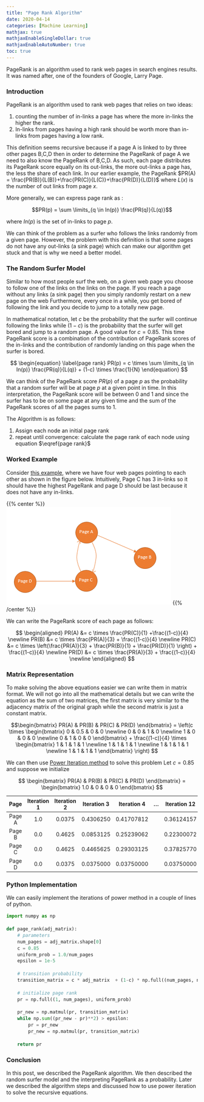 ```yaml
---
title: "Page Rank Algorithm"
date: 2020-04-14
categories: [Machine Learning]
mathjax: true
mathjaxEnableSingleDollar: true
mathjaxEnableAutoNumber: true
toc: true
---
```

PageRank is an algorithm used to rank web pages in search engines results. It was named after, one of the founders of Google, Larry Page.

<!--more-->

### Introduction

PageRank is an algorithm used to rank web pages that relies on two ideas:

1.  counting the number of in-links a page has where the more in-links the higher the rank.  
2.  In-links from pages having a high rank should be worth more than in-links from pages having a low rank.

This definition seems recursive because if a page A is linked to by three other pages B,C,D then in order to determine the PageRank of page A we need to also know the PageRank of B,C,D. As such, each page distributes its PageRank score equally on its out-links, the more out-links a page has, the less the share of each link. In our earlier example, the PageRank $PR(A) = \frac{PR(B)}{L(B)}+\frac{PR(C)}{L(C)}+\frac{PR(D)}{L(D)}$ where $L(x)$ is the number of out links from page $x$. 

More generally, we can express page rank as :
 
$$PR(p) = \sum \limits_{q \in In(p)} \frac{PR(q)}{L(q)}$$
 
where $In(p)$ is the set of in-links to page $p$. 

We can think of the problem as a surfer who follows the links randomly from a given page. However, the problem with this definition is that some pages do not have any out-links (a sink page) which can make our algorithm get stuck and that is why we need a better model.

### The Random Surfer Model

Similar to how most people surf the web, on a given web page you choose to follow one of the links on the links on the page. If you reach a page without any links (a sink page) then you simply randomly restart on a new page on the web Furthermore, every once in a while, you get bored of following the link and you decide to jump to a totally new page.

In mathematical notation, let $c$ be the probability that the surfer will continue following the links while $(1-c)$ is the probability that the surfer will get bored and jump to a random page. A good value for $c = 0.85.$ This time PageRank score is a combination of the contribution of PageRank scores of the in-links and the contribution of randomly landing on this page when the surfer is bored.

$$
\begin{equation}
\label{page rank}
PR(p) = c \times \sum \limits_{q \in In(p)} \frac{PR(q)}{L(q)} + (1-c) \times \frac{1}{N}
\end{equation}
$$

We can think of the PageRank score $PR(p)$ of a page $p$ as the probability that a random surfer will be at page $p$ at a given point in time. In this interpretation, the PageRank score will be between 0 and 1 and since the surfer has to be on some page at any given time and the sum of the PageRank scores of all the pages sums to 1. 

The Algorithm is as follows:

1. Assign each node an initial page rank
2. repeat until convergence: calculate the page rank of each node using equation  $\eqref{page rank}$

### Worked Example

Consider [this example](https://www.cs.princeton.edu/~chazelle/courses/BIB/pagerank.htm), where we have four web pages pointing to each other as shown in the figure below. Intuitively, Page C has 3 in-links so it should have the highest PageRank and page D should be last because it does not have any in-links.

{{% center %}}
![page rank example](/images/page-rank/example.png) 
{{% /center %}}

We can write the PageRank score of each page as follows:

$$
\begin{aligned}
PR(A) &= c \times \frac{PR(C)}{1} +\frac{(1-c)}{4} \newline
PR(B) &= c \times \frac{PR(A)}{3} + \frac{(1-c)}{4} \newline
PR(C) &= c \times \left(\frac{PR(A)}{3} + \frac{PR(B)}{1} + \frac{PR(D)}{1} \right)  + \frac{(1-c)}{4} \newline
PR(D) &= c \times \frac{PR(A)}{3} + \frac{(1-c)}{4} \newline
\end{aligned}
$$

### Matrix Representation

To make solving the above equations easier we can write them in matrix format. We will not go into all the mathematical details but we can write the equation as the sum of two matrices, the first matrix is very similar to the adjacency matrix of the original graph while the second matrix is just a constant matrix.

$$\begin{bmatrix} PR(A) & PR(B) & PR(C) & PR(D) \end{bmatrix} = \left(c \times \begin{bmatrix} 0 & 0.5 & 0 & 0 \newline 0 & 0 & 1 & 0 \newline 1 & 0 & 0 & 0 \newline 0 & 1 & 0 & 0 \end{bmatrix} + \frac{(1-c)}{4} \times  \begin{bmatrix} 1 & 1 & 1 & 1 \newline 1 & 1 & 1 & 1 \newline 1 & 1 & 1 & 1 \newline 1 & 1 & 1 & 1 \end{bmatrix} \right) $$

We can then use [Power Iteration method](https://en.wikipedia.org/wiki/Power_iteration) to solve this problem Let $c = 0.85$ and suppose we initialize 

$$ \begin{bmatrix} PR(A) & PR(B) & PR(C) & PR(D) \end{bmatrix} = \begin{bmatrix} 1.0 & 0 & 0 & 0 \end{bmatrix} $$


 Page  | Iteration 1 | Iteration 2 | Iteration 3 | Iteration 4 |   …   | Iteration 12
:----: | :---------: | :---------: | :---------: | :---------: | :---: | :----------:
Page A |     1.0     |   0.0375    |  0.4306250  | 0.41707812  |       |  0.36124157
Page B |     0.0     |   0.4625    |  0.0853125  | 0.25239062  |       |  0.22300072
Page C |     0.0     |   0.4625    |  0.4465625  | 0.29303125  |       |  0.37825770
Page D |     0.0     |   0.0375    |  0.0375000  | 0.03750000  |       |  0.03750000


### Python Implementation

We can easily implement the iterations of power method in a couple of lines of python.

```python
import numpy as np

def page_rank(adj_matrix):
    # parameters
    num_pages = adj_matrix.shape[0]
    c = 0.85
    uniform_prob = 1.0/num_pages
    epsilon = 1e-5
    
    # transition probability
    transition_matrix = c * adj_matrix  + (1-c) * np.full((num_pages, num_pages), uniform_prob)
    
    # initialize page rank
    pr = np.full((1, num_pages), uniform_prob)
    
    pr_new = np.matmul(pr, transition_matrix)
    while np.sum((pr_new - pr)**2) > epsilon:
        pr = pr_new
        pr_new = np.matmul(pr, transition_matrix)
    
    return pr
```

### Conclusion

In this post, we described the PageRank algorithm. We then described the random surfer model and the interpreting PageRank as a probability. Later we described the algorithm steps and discussed how to use power iteration to solve the recursive equations.
